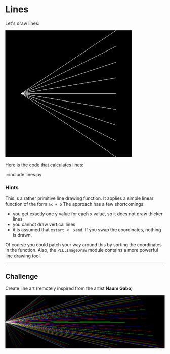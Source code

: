 
# Lines

Let's draw lines:

![](../images/lines.png)

Here is the code that calculates lines:

:::include lines.py

### Hints

This is a rather primitive line drawing function.
It applies a simple linear function of the form `ax + b`
The approach has a few shortcomings:

* you get exactly one y value for each x value, so it does not draw thicker lines
* you cannot draw vertical lines
* it is assumed that `xstart <  xend`. If you swap the coordinates, nothing is drawn.

Of course you could patch your way around this by sorting the coordinates in the function.
Also, the `PIL.ImageDraw` module contains a more powerful line drawing tool.

----

## Challenge

Create line art (remotely inspired from the artist **Naum Gabo**)

![](../images/naumgabo.png)
